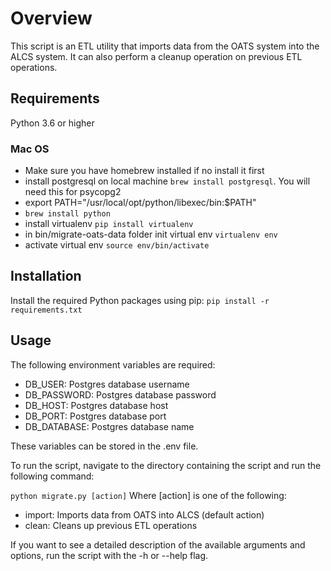 # Overview

This script is an ETL utility that imports data from the OATS system into the ALCS system. It can also perform a cleanup operation on previous ETL operations.

## Requirements

Python 3.6 or higher

### Mac OS

- Make sure you have homebrew installed if no install it first
- install postgresql on local machine `brew install postgresql`. You will need this for psycopg2
- export PATH="/usr/local/opt/python/libexec/bin:$PATH"
- `brew install python`
- install virtualenv `pip install virtualenv`
- in bin/migrate-oats-data folder init virtual env `virtualenv env`
- activate virtual env `source env/bin/activate`

## Installation

Install the required Python packages using pip:
`pip install -r requirements.txt`

## Usage

The following environment variables are required:

- DB_USER: Postgres database username
- DB_PASSWORD: Postgres database password
- DB_HOST: Postgres database host
- DB_PORT: Postgres database port
- DB_DATABASE: Postgres database name

These variables can be stored in the .env file.

To run the script, navigate to the directory containing the script and run the following command:

`python migrate.py [action]`
Where [action] is one of the following:

- import: Imports data from OATS into ALCS (default action)
- clean: Cleans up previous ETL operations

If you want to see a detailed description of the available arguments and options, run the script with the -h or --help flag.
